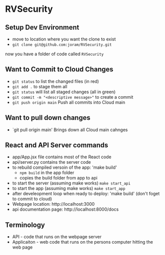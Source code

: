 # RVSecurity

## Setup Dev Environment
- move to location where you want the clone to exist
- `git clone git@github.com:joram/RVSecurity.git`


now you have a folder of code called `RVSecurity`

## Want to Commit to Cloud Changes
- `git status` to list the changed files (in red)
- `git add .` to stage them all
- `git status` will list all staged changes (all in green)
- `git commit -m "<descriptive message>"` to create a commit
- `git push origin main` Push all commits into Cloud main

## Want to pull down changes
- `git pull origin main'  Brings down all Cloud main cahnges

## React and API Server commands
- app/App.jsx file contains most of the React code
- api/server.py contains the server code
- to rebuild compiled versoin of the app: 'make build'
  - `npm build`  in the app folder
  - copies the build folder from app to api
- to start the server (assuming make works) `make start_api`
- to start the app (assuming make works) `make start_app`
- after develeopment loop when ready to deploy: 'make build' (don't foget to commit to cloud)
- Webpage location:  http://localhost:3000
- api documentation page: http://localhost:8000/docs


## Terminology
- API - code that runs on the webpage server
- Applicaiton - web code that runs on the persons computer hitting the web page 





